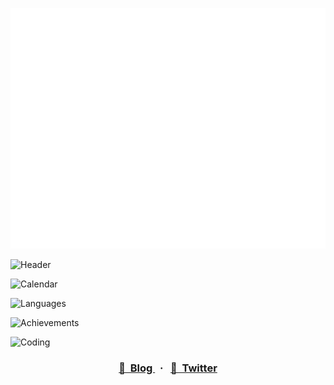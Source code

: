 ![Metrics](/github-metrics.svg)

![Header](/header.svg)

![Calendar](/iso_calendar.svg)

![Languages](/languages.svg)

![Achievements](/achievements.svg)

![Coding](/coding_habits.svg)

<h3 align="center">
  <a href="https://zura.wiki">
    📖&nbsp;&nbsp;Blog
  </a>&nbsp;&nbsp;·&nbsp;&nbsp;
  <a href="https://twitter.com/zurawiki">
    💬&nbsp;&nbsp;Twitter
  </a>
</h3>
